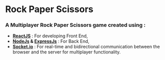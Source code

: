 # Rock Paper Scissors
### A Multiplayer Rock Paper Scissors game created using :
- **[ReactJS](https://reactjs.org/)** : For developing Front End,
- **[NodeJs](https://nodejs.org/en/) & [ExpressJs](https://expressjs.com/)** : For Back End,
- **[Socket.io](https://socket.io/)** : For real-time and  bidirectional communication between the browser and the server for multiplayer functionality.
